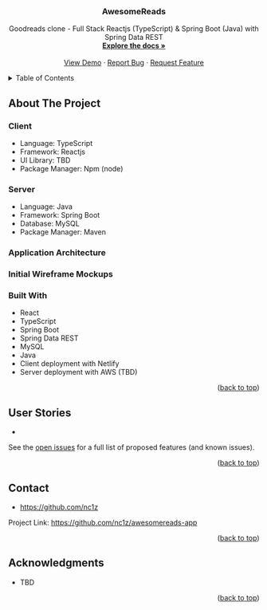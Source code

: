 <a name="readme-top"></a>

<!-- PROJECT LOGO -->

<Banner Here>

<br />
<div align="center">
<h3 align="center">AwesomeReads</h3>

  <p align="center">
    Goodreads clone - Full Stack Reactjs (TypeScript) &amp; Spring Boot (Java) with Spring Data REST
    <br />
    <a href="https://github.com/nc1z/awesomereads-app"><strong>Explore the docs »</strong></a>
    <br />
    <br />
    <a href="https://github.com/nc1z/awesomereads-app">View Demo</a>
    ·
    <a href="https://github.com/nc1z/awesomereads-app">Report Bug</a>
    ·
    <a href="https://github.com/nc1z/awesomereads-app">Request Feature</a>
  </p>
</div>

<!-- TABLE OF CONTENTS -->
<details>
  <summary>Table of Contents</summary>
  <ol>
    <li>
      <a href="#about-the-project">About The Project</a>
      <ul>
        <li><a href="#application architecture">Application Architecture</a></li>
        <li><a href="#initial design mockups">Initial Wireframe Mockups</a></li>
        <li><a href="#live snippets">Working App Snippets</a></li>
        <li><a href="#built-with">Built With</a></li>
      </ul>
    </li>
    <li><a href="#roadmap">Roadmap</a></li>
    <li><a href="#contact">Contact</a></li>
    <li><a href="#acknowledgments">Acknowledgments</a></li>
  </ol>
</details>

<!-- ABOUT THE PROJECT -->

## About The Project

### Client
- Language: TypeScript
- Framework: Reactjs
- UI Library: TBD
- Package Manager: Npm (node)

### Server
- Language: Java
- Framework: Spring Boot
- Database: MySQL
- Package Manager: Maven

<!-- APPLICATION ARCHITECTURE -->

### Application Architecture

<!-- INITIAL WIREFRAME MOCKUPS -->

### Initial Wireframe Mockups


<!-- BUILT WITH -->

### Built With

- React
- TypeScript
- Spring Boot
- Spring Data REST
- MySQL
- Java
- Client deployment with Netlify
- Server deployment with AWS (TBD)


<p align="right">(<a href="#readme-top">back to top</a>)</p>

<!-- ROADMAP -->

## User Stories

- 

See the [open issues](https://github.com/nc1z/awesomereads-app) for a full list of proposed features (and known issues).

<p align="right">(<a href="#readme-top">back to top</a>)</p>

<!-- CONTACT -->

## Contact

- https://github.com/nc1z

Project Link: https://github.com/nc1z/awesomereads-app

<p align="right">(<a href="#readme-top">back to top</a>)</p>

<!-- ACKNOWLEDGMENTS -->

## Acknowledgments

- TBD

<p align="right">(<a href="#readme-top">back to top</a>)</p>


